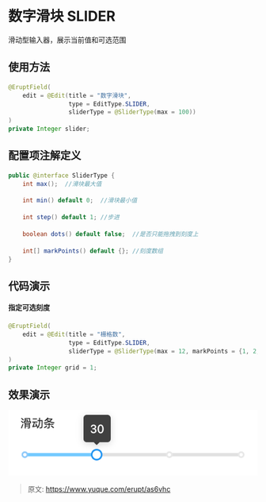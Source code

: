# 数字滑块 SLIDER

滑动型输入器，展示当前值和可选范围


## 使用方法
```java
@EruptField(
    edit = @Edit(title = "数字滑块", 
                 type = EditType.SLIDER, 
                 sliderType = @SliderType(max = 100))
)
private Integer slider;
```



## 配置项注解定义
```java
public @interface SliderType {
    int max();  //滑块最大值

    int min() default 0;  //滑块最小值

    int step() default 1; //步进

    boolean dots() default false;  //是否只能拖拽到刻度上

    int[] markPoints() default {}; //刻度数组
}
```

## 代码演示

#### 指定可选刻度
```java
@EruptField(
    edit = @Edit(title = "栅格数", 
                 type = EditType.SLIDER,
                 sliderType = @SliderType(max = 12, markPoints = {1, 2, 3, 4, 6, 8, 12}, dots = true))
)
private Integer grid = 1;
```


## 效果演示
![image.png](./img/9NGEfTMRmOjHT15l/1611567947322-52af2a69-429b-4f56-b488-60a5f30c44c0-919108.png)


> 原文: <https://www.yuque.com/erupt/as6vhc>